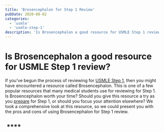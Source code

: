```yaml
---
title: 'Brosencephalon for Step 1 Review'
pubDate: 2020-08-02
categories:
  - 'usmle'
  - 'usmle-step-1'
description: 'Is Brosencephalon a good resource for USMLE Step 1 review?'
---
```


# Is Brosencephalon a good resource for USMLE Step 1 review?

If you've begun the process of reviewing for [USMLE Step 1](https://www.medlearnity.com/usmle-tutoring-step-1/), then you might have encountered a resource called Brosencephalon. This is one of a few popular resources that many medical students use for reviewing for Step 1. Is Brosencephalon worth your time? Should you give this resource a try as you [prepare](https://www.medlearnity.com/how-to-study-for-usmle-step-1/) for Step 1, or should you focus your attention elsewhere? We took a comprehensive look at this resource, so we could present you with the pros and cons of using Brosencephalon for Step 1 review.

##  \*\*\*\*
